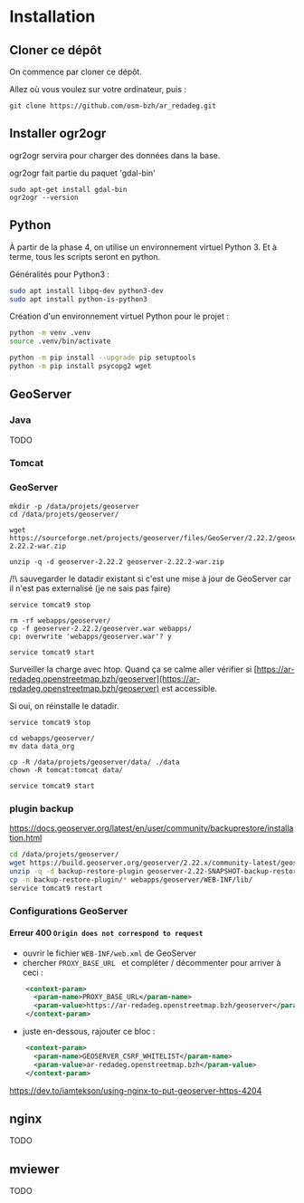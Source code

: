 # Installation

## Cloner ce dépôt

On commence par cloner ce dépôt.

Allez où vous voulez sur votre ordinateur, puis :

`git clone https://github.com/osm-bzh/ar_redadeg.git`


## Installer ogr2ogr

ogr2ogr servira pour charger des données dans la base.

ogr2ogr fait partie du paquet 'gdal-bin'

```
sudo apt-get install gdal-bin
ogr2ogr --version
```

## Python

À partir de la phase 4, on utilise un environnement virtuel Python 3.
Et à terme, tous les scripts seront en python.

Généralités pour Python3 :

```bash
sudo apt install libpq-dev python3-dev
sudo apt install python-is-python3
```

Création d'un environnement virtuel Python pour le projet :

```bash
python -m venv .venv
source .venv/bin/activate

python -m pip install --upgrade pip setuptools
python -m pip install psycopg2 wget
```


## GeoServer

### Java

TODO


### Tomcat


### GeoServer


```
mkdir -p /data/projets/geoserver
cd /data/projets/geoserver/

wget https://sourceforge.net/projects/geoserver/files/GeoServer/2.22.2/geoserver-2.22.2-war.zip

unzip -q -d geoserver-2.22.2 geoserver-2.22.2-war.zip
```

/!\ sauvegarder le datadir existant si c'est une mise à jour de GeoServer car il n'est pas externalisé (je ne sais pas faire)

```
service tomcat9 stop

rm -rf webapps/geoserver/
cp -f geoserver-2.22.2/geoserver.war webapps/
cp: overwrite 'webapps/geoserver.war'? y

service tomcat9 start
```

Surveiller la charge avec htop. Quand ça se calme aller vérifier si [https://ar-redadeg.openstreetmap.bzh/geoserver](https://ar-redadeg.openstreetmap.bzh/geoserver) est accessible.

Si oui, on réinstalle le datadir.


```
service tomcat9 stop

cd webapps/geoserver/
mv data data_org

cp -R /data/projets/geoserver/data/ ./data
chown -R tomcat:tomcat data/

service tomcat9 start
```

### plugin backup

https://docs.geoserver.org/latest/en/user/community/backuprestore/installation.html

```bash
cd /data/projets/geoserver/
wget https://build.geoserver.org/geoserver/2.22.x/community-latest/geoserver-2.22-SNAPSHOT-backup-restore-plugin.zip
unzip -q -d backup-restore-plugin geoserver-2.22-SNAPSHOT-backup-restore-plugin.zip
cp -n backup-restore-plugin/* webapps/geoserver/WEB-INF/lib/
service tomcat9 restart
```

### Configurations GeoServer

#### Erreur 400 `Origin does not correspond to request`

* ouvrir le fichier `WEB-INF/web.xml` de GeoServer
* chercher `PROXY_BASE_URL ` et compléter / décommenter pour arriver à ceci :

```xml
    <context-param>
      <param-name>PROXY_BASE_URL</param-name>
      <param-value>https://ar-redadeg.openstreetmap.bzh/geoserver</param-value>
    </context-param>
```

* juste en-dessous, rajouter ce bloc :

```xml
    <context-param>
      <param-name>GEOSERVER_CSRF_WHITELIST</param-name>
      <param-value>ar-redadeg.openstreetmap.bzh</param-value>
    </context-param>
```


https://dev.to/iamtekson/using-nginx-to-put-geoserver-https-4204



## nginx

TODO



## mviewer

TODO